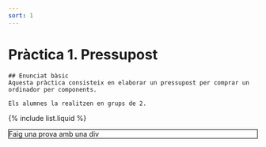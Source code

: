 ```yaml
---
sort: 1
---
```


# Pràctica 1. Pressupost

```
## Enunciat bàsic
Aquesta pràctica consisteix en elaborar un pressupost per comprar un ordinador per components.

Els alumnes la realitzen en grups de 2.
```

{% include list.liquid %}

<div style="border: black solid 1px;">
   Faig una prova amb una div
</div>
